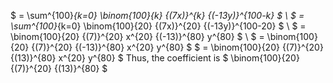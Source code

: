 $ = \sum^{100}_{k=0} \binom{100}{k} {(7x)}^{k} {(-13y)}^{100-k} $ \\
$ = \sum^{100}_{k=0} \binom{100}{20} {(7x)}^{20} {(-13y)}^{100-20} $ \\
$ = \binom{100}{20} {(7)}^{20} x^{20} {(-13)}^{80} y^{80} $ \\
$ = \binom{100}{20} {(7)}^{20} {(-13)}^{80} x^{20} y^{80} $
$ = \binom{100}{20} {(7)}^{20} {(13)}^{80} x^{20} y^{80} $
Thus, the coefficient is $ \binom{100}{20} {(7)}^{20} {(13)}^{80} $
